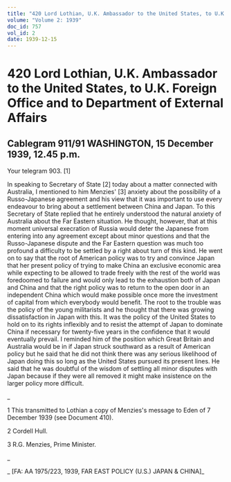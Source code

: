 ```yaml
---
title: "420 Lord Lothian, U.K. Ambassador to the United States, to U.K. Foreign Office and to Department of External Affairs"
volume: "Volume 2: 1939"
doc_id: 757
vol_id: 2
date: 1939-12-15
---
```


# 420 Lord Lothian, U.K. Ambassador to the United States, to U.K. Foreign Office and to Department of External Affairs

## Cablegram 911/91 WASHINGTON, 15 December 1939, 12.45 p.m.

Your telegram 903. [1]

In speaking to Secretary of State [2] today about a matter connected with Australia, I mentioned to him Menzies' [3] anxiety about the possibility of a Russo-Japanese agreement and his view that it was important to use every endeavour to bring about a settlement between China and Japan. To this Secretary of State replied that he entirely understood the natural anxiety of Australia about the Far Eastern situation. He thought, however, that at this moment universal execration of Russia would deter the Japanese from entering into any agreement except about minor questions and that the Russo-Japanese dispute and the Far Eastern question was much too profound a difficulty to be settled by a right about turn of this kind. He went on to say that the root of American policy was to try and convince Japan that her present policy of trying to make China an exclusive economic area while expecting to be allowed to trade freely with the rest of the world was foredoomed to failure and would only lead to the exhaustion both of Japan and China and that the right policy was to return to the open door in an independent China which would make possible once more the investment of capital from which everybody would benefit. The root to the trouble was the policy of the young militarists and he thought that there was growing dissatisfaction in Japan with this. It was the policy of the United States to hold on to its rights inflexibly and to resist the attempt of Japan to dominate China if necessary for twenty-five years in the confidence that it would eventually prevail. I reminded him of the position which Great Britain and Australia would be in if Japan struck southward as a result of American policy but he said that he did not think there was any serious likelihood of Japan doing this so long as the United States pursued its present lines. He said that he was doubtful of the wisdom of settling all minor disputes with Japan because if they were all removed it might make insistence on the larger policy more difficult.

_

1 This transmitted to Lothian a copy of Menzies's message to Eden of 7 December 1939 (see Document 410).

2 Cordell Hull.

3 R.G. Menzies, Prime Minister.

_

_ [FA: AA 1975/223, 1939, FAR EAST POLICY (U.S.) JAPAN &amp; CHINA]_
